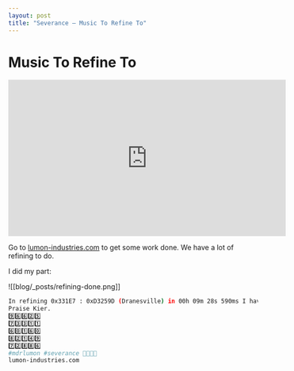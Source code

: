 ```yaml
---
layout: post
title: "Severance – Music To Refine To"
---
```


# Music To Refine To

<iframe width="560" height="315" src="https://www.youtube.com/embed/JRnDYB28bL8" frameborder="0" allow="autoplay; encrypted-media" allowfullscreen></iframe>


Go to [lumon-industries.com](https://lumon-industries.com/) to get some work done. We have a lot of refining to do.

I did my part:

![[blog/_posts/refining-done.png]]

```bash
In refining 0x331E7 : 0xD3259D (Dranesville) in 00h 09m 28s 590ms I have brought glory to the company.
Praise Kier.
9️⃣6️⃣6️⃣2️⃣5️⃣
7️⃣3️⃣3️⃣1️⃣1️⃣
6️⃣0️⃣1️⃣6️⃣0️⃣
8️⃣2️⃣1️⃣4️⃣9️⃣
7️⃣2️⃣8️⃣8️⃣6️⃣
#mdrlumon #severance 🧇🐐🔢💯
lumon-industries.com
```